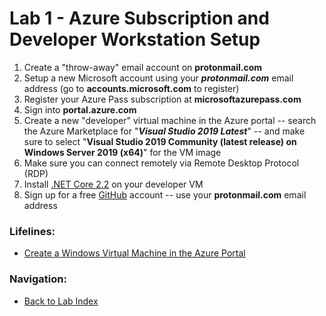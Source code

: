 # Lab 1 - Azure Subscription and Developer Workstation Setup

1. Create a "throw-away" email account on **protonmail.com**
2. Setup a new Microsoft account using your ***protonmail.com*** email address (go to **accounts.microsoft.com** to register)
3. Register your Azure Pass subscription at **microsoftazurepass.com**
4. Sign into **portal.azure.com**
5. Create a new "developer" virtual machine in the Azure portal -- search the Azure Marketplace for "***Visual Studio 2019 Latest***" -- and make sure to select "**Visual Studio 2019 Community (latest release) on Windows Server 2019 (x64)**" for the VM image
6. Make sure you can connect remotely via Remote Desktop Protocol (RDP)
7. Install [.NET Core 2.2](https://dotnet.microsoft.com/download/thank-you/dotnet-sdk-2.2.402-windows-x64-installer) on your developer VM
8. Sign up for a free [GitHub](https://github.com) account -- use your **protonmail.com** email address

### Lifelines:

* [Create a Windows Virtual Machine in the Azure Portal](https://docs.microsoft.com/en-us/azure/virtual-machines/windows/quick-create-portal)

### Navigation:

* [Back to Lab Index](https://github.com/mikepfeiffer/azure-devops-labs)